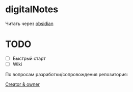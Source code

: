 # digitalNotes

Читать через [obsidian](https://obsidian.md/)

# TODO
- [ ] Быстрый старт
- [ ] Wiki

По вопросам разработки/сопровождения репозитория:

[Creator & owner](https://github.com/ArseniyKudashkin)
